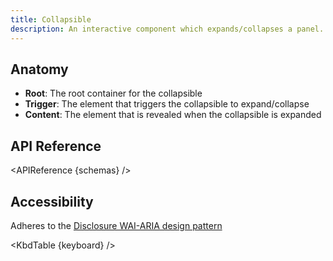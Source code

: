 ```yaml
---
title: Collapsible
description: An interactive component which expands/collapses a panel.
---
```


<script>
    import { KbdTable, APIReference, Preview } from '$docs/components'
    export let keyboard
    export let schemas
</script>

## Anatomy

- **Root**: The root container for the collapsible
- **Trigger**: The element that triggers the collapsible to expand/collapse
- **Content**: The element that is revealed when the collapsible is expanded

## API Reference

<APIReference {schemas} />

## Accessibility

Adheres to the
[Disclosure WAI-ARIA design pattern](https://www.w3.org/WAI/ARIA/apg/patterns/disclosure/)

<KbdTable {keyboard} />
